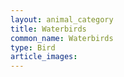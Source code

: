 ```yaml
---
layout: animal_category
title: Waterbirds
common_name: Waterbirds
type: Bird
article_images: 
---
```


